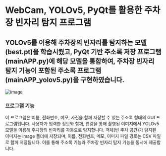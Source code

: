 # WebCam, YOLOv5, PyQt를 활용한 주차장 빈자리 탐지 프로그램
## YOLOv5를 이용해 주차장의 빈자리를 탐지하는 모델(best.pt)을 학습시켰고, PyQt 기반 주소록 저장 프로그램(mainAPP.py)에 해당 모델을 통합하여, 주차장 빈자리 탐지 기능이 포함된 주소록 프로그램(mainAPP_yolov5.py)을 구현하였습니다.
![image](https://github.com/user-attachments/assets/b1668a99-278e-4f7d-a59b-0ad062b26eef)
### 프로그램 기능
이 프로그램은 이름, 전화번호, 메모, 사진을 함께 저장할 수 있는 주소록 형태의 GUI 프로그램입니다. 사용자가 입력한 정보와 함께, 웹캠을 통해 촬영된 이미지에서 YOLOv5 모델을 이용해 주차장의 빈자리를 자동으로 탐지합니다. 객체(빈 주차 공간)가 탐지된 이미지는 image 폴더에 저장되며, 이름, 전화번호, 메모, 이미지 파일 경로는 CSV 파일로 함께 저장됩니다. 이를 통해 주소록 기능과 주차장 빈자리 탐지 기능을 동시에 제공합니다.
